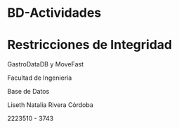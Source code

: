 # BD-Actividades 
# Restricciones de Integridad
GastroDataDB y MoveFast

Facultad de Ingeniería 

Base de Datos

Liseth Natalia Rivera Córdoba

2223510 - 3743
